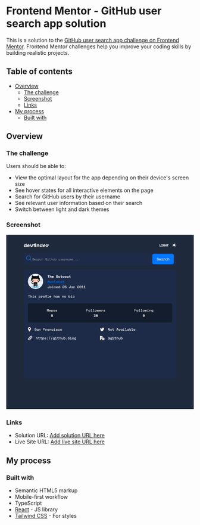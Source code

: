 # Frontend Mentor - GitHub user search app solution

This is a solution to the [GitHub user search app challenge on Frontend Mentor](https://www.frontendmentor.io/challenges/github-user-search-app-Q09YOgaH6). Frontend Mentor challenges help you improve your coding skills by building realistic projects.

## Table of contents

- [Overview](#overview)
  - [The challenge](#the-challenge)
  - [Screenshot](#screenshot)
  - [Links](#links)
- [My process](#my-process)
  - [Built with](#built-with)

## Overview

### The challenge

Users should be able to:

- View the optimal layout for the app depending on their device's screen size
- See hover states for all interactive elements on the page
- Search for GitHub users by their username
- See relevant user information based on their search
- Switch between light and dark themes

### Screenshot

![](./Screenshot%202024-04-28%20at%2012-30-57%20Frontend%20Mentor%20GitHub%20user%20search%20app.png)

### Links

- Solution URL: [Add solution URL here](https://github.com/mujeebcodes/github-user-search)
- Live Site URL: [Add live site URL here](https://github-user-search-lovat.vercel.app/)

## My process

### Built with

- Semantic HTML5 markup
- Mobile-first workflow
- TypeScript
- [React](https://reactjs.org/) - JS library
- [Tailwind CSS](https://tailwindcss.com/) - For styles
